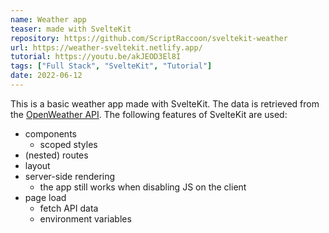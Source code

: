 ```yaml
---
name: Weather app
teaser: made with SvelteKit
repository: https://github.com/ScriptRaccoon/sveltekit-weather
url: https://weather-sveltekit.netlify.app/
tutorial: https://youtu.be/akJEOD3El8I
tags: ["Full Stack", "SvelteKit", "Tutorial"]
date: 2022-06-12
---
```


This is a basic weather app made with SvelteKit. The data is retrieved from the [OpenWeather API](https://openweathermap.org/). The following features of SvelteKit are used:

-   components
    -   scoped styles
-   (nested) routes
-   layout
-   server-side rendering
    -   the app still works when disabling JS on the client
-   page load
    -   fetch API data
    -   environment variables
